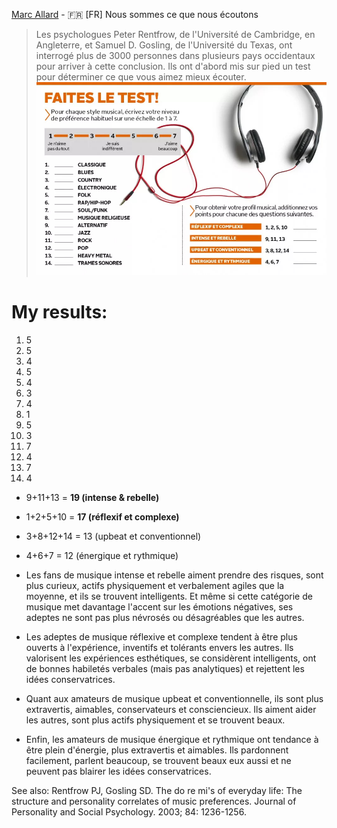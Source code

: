 [Marc Allard](https://www.lesoleil.com/chroniques/marc-allard/nous-sommes-ce-que-nous-ecoutons-d94815457194e1d6b1c9817df03fa1f6) - :fr: [FR] Nous sommes ce que nous écoutons

> Les psychologues Peter Rentfrow, de l'Université de Cambridge, en Angleterre, et Samuel D. Gosling, de l'Université du Texas, ont interrogé plus de 3000 personnes dans plusieurs pays occidentaux pour arriver à cette conclusion. 
> Ils ont d'abord mis sur pied un test pour déterminer ce que vous aimez mieux écouter.
![test écoute musicale](personality-musical-taste.jpg)

# My results:

1. 5
2. 5
3. 4
4. 5
5. 4
6. 3
7. 4
8. 1
9. 5
10. 3
11. 7
12. 4
13. 7
14. 4

* 9+11+13 = **19 (intense & rebelle)** 
* 1+2+5+10 = **17 (réflexif et complexe)**
* 3+8+12+14 = 13 (upbeat et conventionnel)
* 4+6+7 = 12 (énergique et rythmique)

* Les fans de musique intense et rebelle aiment prendre des risques, sont plus curieux, actifs physiquement et verbalement agiles que la moyenne, et ils se trouvent intelligents. Et même si cette catégorie de musique met davantage l'accent sur les émotions négatives, ses adeptes ne sont pas plus névrosés ou désagréables que les autres.
* Les adeptes de musique réflexive et complexe tendent à être plus ouverts à l'expérience, inventifs et tolérants envers les autres. Ils valorisent les expériences esthétiques, se considèrent intelligents, ont de bonnes habiletés verbales (mais pas analytiques) et rejettent les idées conservatrices.
* Quant aux amateurs de musique upbeat et conventionnelle, ils sont plus extravertis, aimables, conservateurs et consciencieux. Ils aiment aider les autres, sont plus actifs physiquement et se trouvent beaux. 
* Enfin, les amateurs de musique énergique et rythmique ont tendance à être plein d'énergie, plus extravertis et aimables. Ils pardonnent facilement, parlent beaucoup, se trouvent beaux eux aussi et ne peuvent pas blairer les idées conservatrices.  

See also: Rentfrow PJ, Gosling SD. The do re mi's of everyday life: The structure and personality correlates of music preferences. Journal of Personality and Social Psychology. 2003; 84: 1236-1256.
